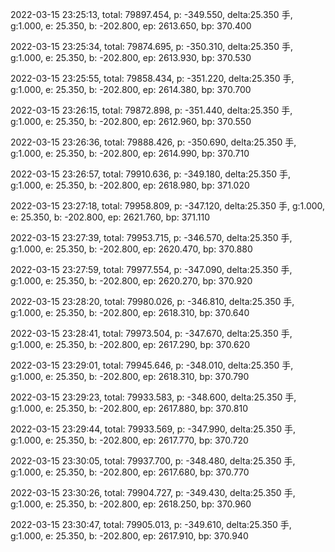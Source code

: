 2022-03-15 23:25:13, total: 79897.454, p: -349.550, delta:25.350 手, g:1.000, e: 25.350, b: -202.800, ep: 2613.650, bp: 370.400

2022-03-15 23:25:34, total: 79874.695, p: -350.310, delta:25.350 手, g:1.000, e: 25.350, b: -202.800, ep: 2613.930, bp: 370.530

2022-03-15 23:25:55, total: 79858.434, p: -351.220, delta:25.350 手, g:1.000, e: 25.350, b: -202.800, ep: 2614.380, bp: 370.700

2022-03-15 23:26:15, total: 79872.898, p: -351.440, delta:25.350 手, g:1.000, e: 25.350, b: -202.800, ep: 2612.960, bp: 370.550

2022-03-15 23:26:36, total: 79888.426, p: -350.690, delta:25.350 手, g:1.000, e: 25.350, b: -202.800, ep: 2614.990, bp: 370.710

2022-03-15 23:26:57, total: 79910.636, p: -349.180, delta:25.350 手, g:1.000, e: 25.350, b: -202.800, ep: 2618.980, bp: 371.020

2022-03-15 23:27:18, total: 79958.809, p: -347.120, delta:25.350 手, g:1.000, e: 25.350, b: -202.800, ep: 2621.760, bp: 371.110

2022-03-15 23:27:39, total: 79953.715, p: -346.570, delta:25.350 手, g:1.000, e: 25.350, b: -202.800, ep: 2620.470, bp: 370.880

2022-03-15 23:27:59, total: 79977.554, p: -347.090, delta:25.350 手, g:1.000, e: 25.350, b: -202.800, ep: 2620.270, bp: 370.920

2022-03-15 23:28:20, total: 79980.026, p: -346.810, delta:25.350 手, g:1.000, e: 25.350, b: -202.800, ep: 2618.310, bp: 370.640

2022-03-15 23:28:41, total: 79973.504, p: -347.670, delta:25.350 手, g:1.000, e: 25.350, b: -202.800, ep: 2617.290, bp: 370.620

2022-03-15 23:29:01, total: 79945.646, p: -348.010, delta:25.350 手, g:1.000, e: 25.350, b: -202.800, ep: 2618.310, bp: 370.790

2022-03-15 23:29:23, total: 79933.583, p: -348.600, delta:25.350 手, g:1.000, e: 25.350, b: -202.800, ep: 2617.880, bp: 370.810

2022-03-15 23:29:44, total: 79933.569, p: -347.990, delta:25.350 手, g:1.000, e: 25.350, b: -202.800, ep: 2617.770, bp: 370.720

2022-03-15 23:30:05, total: 79937.700, p: -348.480, delta:25.350 手, g:1.000, e: 25.350, b: -202.800, ep: 2617.680, bp: 370.770

2022-03-15 23:30:26, total: 79904.727, p: -349.430, delta:25.350 手, g:1.000, e: 25.350, b: -202.800, ep: 2618.250, bp: 370.960

2022-03-15 23:30:47, total: 79905.013, p: -349.610, delta:25.350 手, g:1.000, e: 25.350, b: -202.800, ep: 2617.910, bp: 370.940